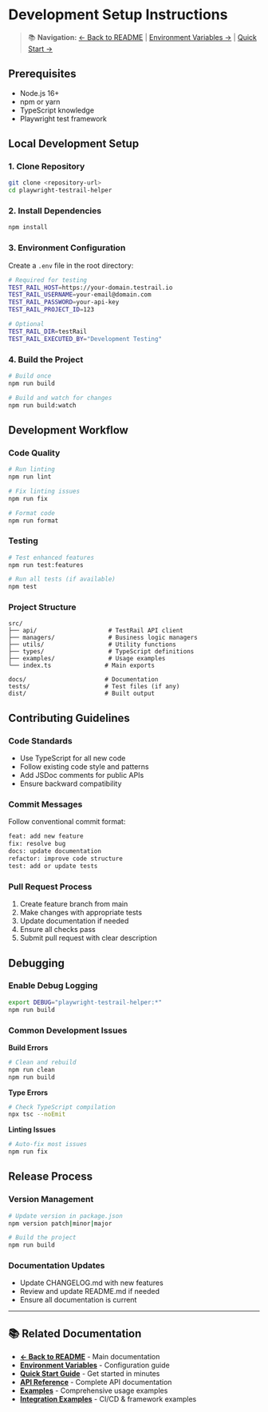 # Development Setup Instructions

> 📚 **Navigation:** [← Back to README](../README.md) | [Environment Variables →](ENVIRONMENT_VARIABLES.md) | [Quick Start →](QUICK_START.md)

## Prerequisites

- Node.js 16+ 
- npm or yarn
- TypeScript knowledge
- Playwright test framework

## Local Development Setup

### 1. Clone Repository
```bash
git clone <repository-url>
cd playwright-testrail-helper
```

### 2. Install Dependencies
```bash
npm install
```

### 3. Environment Configuration
Create a `.env` file in the root directory:
```bash
# Required for testing
TEST_RAIL_HOST=https://your-domain.testrail.io
TEST_RAIL_USERNAME=your-email@domain.com
TEST_RAIL_PASSWORD=your-api-key
TEST_RAIL_PROJECT_ID=123

# Optional
TEST_RAIL_DIR=testRail
TEST_RAIL_EXECUTED_BY="Development Testing"
```

### 4. Build the Project
```bash
# Build once
npm run build

# Build and watch for changes
npm run build:watch
```

## Development Workflow

### Code Quality
```bash
# Run linting
npm run lint

# Fix linting issues
npm run fix

# Format code
npm run format
```

### Testing
```bash
# Test enhanced features
npm run test:features

# Run all tests (if available)
npm test
```

### Project Structure
```
src/
├── api/                    # TestRail API client
├── managers/               # Business logic managers
├── utils/                  # Utility functions
├── types/                  # TypeScript definitions
├── examples/               # Usage examples
└── index.ts               # Main exports

docs/                      # Documentation
tests/                     # Test files (if any)
dist/                      # Built output
```

## Contributing Guidelines

### Code Standards
- Use TypeScript for all new code
- Follow existing code style and patterns
- Add JSDoc comments for public APIs
- Ensure backward compatibility

### Commit Messages
Follow conventional commit format:
```bash
feat: add new feature
fix: resolve bug
docs: update documentation
refactor: improve code structure
test: add or update tests
```

### Pull Request Process
1. Create feature branch from main
2. Make changes with appropriate tests
3. Update documentation if needed
4. Ensure all checks pass
5. Submit pull request with clear description

## Debugging

### Enable Debug Logging
```bash
export DEBUG="playwright-testrail-helper:*"
npm run build
```

### Common Development Issues

**Build Errors**
```bash
# Clean and rebuild
npm run clean
npm run build
```

**Type Errors**
```bash
# Check TypeScript compilation
npx tsc --noEmit
```

**Linting Issues**
```bash
# Auto-fix most issues
npm run fix
```

## Release Process

### Version Management
```bash
# Update version in package.json
npm version patch|minor|major

# Build the project
npm run build
```

### Documentation Updates
- Update CHANGELOG.md with new features
- Review and update README.md if needed
- Ensure all documentation is current
---

## 📚 Related Documentation

- **[← Back to README](../README.md)** - Main documentation
- **[Environment Variables](ENVIRONMENT_VARIABLES.md)** - Configuration guide
- **[Quick Start Guide](QUICK_START.md)** - Get started in minutes
- **[API Reference](API.md)** - Complete API documentation
- **[Examples](EXAMPLES.md)** - Comprehensive usage examples
- **[Integration Examples](INTEGRATION_EXAMPLES.md)** - CI/CD & framework examples